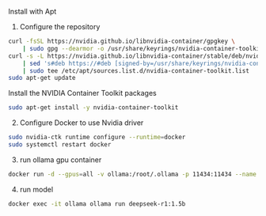Install with Apt

1. Configure the repository
```sh
curl -fsSL https://nvidia.github.io/libnvidia-container/gpgkey \
    | sudo gpg --dearmor -o /usr/share/keyrings/nvidia-container-toolkit-keyring.gpg
curl -s -L https://nvidia.github.io/libnvidia-container/stable/deb/nvidia-container-toolkit.list \
    | sed 's#deb https://#deb [signed-by=/usr/share/keyrings/nvidia-container-toolkit-keyring.gpg] https://#g' \
    | sudo tee /etc/apt/sources.list.d/nvidia-container-toolkit.list
sudo apt-get update
```
Install the NVIDIA Container Toolkit packages
```sh
sudo apt-get install -y nvidia-container-toolkit
```
2. Configure Docker to use Nvidia driver
```sh
sudo nvidia-ctk runtime configure --runtime=docker
sudo systemctl restart docker
```

3. run ollama gpu container
```sh
docker run -d --gpus=all -v ollama:/root/.ollama -p 11434:11434 --name ollama ollama/ollama
```

4. run model
```sh
docker exec -it ollama ollama run deepseek-r1:1.5b
```
